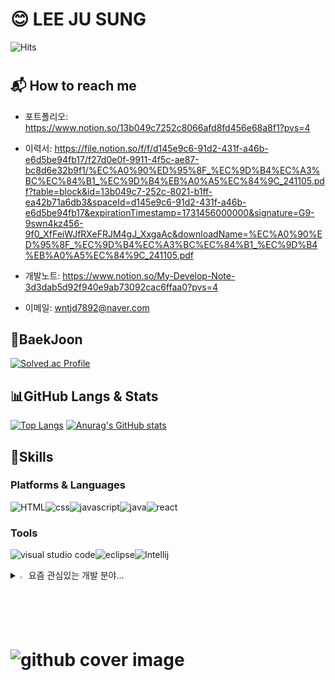 # 😊 LEE JU SUNG 
 
![Hits](https://hits.seeyoufarm.com/api/count/incr/badge.svg?url=https%3A%2F%2Fgithub.com%2Fkim-alohalo2&count_bg=%23FFDAC7&title_bg=%23FFADAD&icon=&icon_color=%23E7E7E7&title=hits&edge_flat=false)

#

## :mailbox_with_mail: How to reach me
- 포트폴리오: https://www.notion.so/13b049c7252c8066afd8fd456e68a8f1?pvs=4

- 이력서: https://file.notion.so/f/f/d145e9c6-91d2-431f-a46b-e6d5be94fb17/f27d0e0f-9911-4f5c-ae87-bc8d6e32b9f1/%EC%A0%90%ED%95%8F_%EC%9D%B4%EC%A3%BC%EC%84%B1_%EC%9D%B4%EB%A0%A5%EC%84%9C_241105.pdf?table=block&id=13b049c7-252c-8021-b1ff-ea42b71a6db3&spaceId=d145e9c6-91d2-431f-a46b-e6d5be94fb17&expirationTimestamp=1731456000000&signature=G9-9swn4kz456-9f0_XfFeiWJfRXeFRJM4gJ_XxgaAc&downloadName=%EC%A0%90%ED%95%8F_%EC%9D%B4%EC%A3%BC%EC%84%B1_%EC%9D%B4%EB%A0%A5%EC%84%9C_241105.pdf

- 개발노트: https://www.notion.so/My-Develop-Note-3d3dab5d92f940e9ab73092cac6ffaa0?pvs=4

- 이메일: wntjd7892@naver.com

## 🏅BaekJoon
[![Solved.ac Profile](http://mazassumnida.wtf/api/v2/generate_badge?boj=wntjd7892)](https://solved.ac/wntjd7892/)

## 📊GitHub Langs & Stats
[![Top Langs](https://github-readme-stats.vercel.app/api/top-langs/?username=alohalo2)](https://github.com/anuraghazra/github-readme-stats)
[![Anurag's GitHub stats](https://github-readme-stats.vercel.app/api?username=alohalo2)](https://github.com/anuraghazra/github-readme-stats)

## 💪Skills
### Platforms & Languages
![HTML](https://img.shields.io/badge/HTML-239120?style=for-the-badge&logo=html5&logoColor=white)![css](https://img.shields.io/badge/CSS-239120?&style=for-the-badge&logo=css3&logoColor=white)![javascript](https://img.shields.io/badge/JavaScript-F7DF1E?style=for-the-badge&logo=JavaScript&logoColor=white)![java](https://img.shields.io/badge/Java-ED8B00?style=for-the-badge&logo=openjdk&logoColor=white)![react](https://img.shields.io/badge/React-20232A?style=for-the-badge&logo=react&logoColor=61DAFB)
### Tools
![visual studio code](https://img.shields.io/badge/Visual_Studio_Code-0078D4?style=for-the-badge&logo=visual%20studio%20code&logoColor=white)![eclipse](https://img.shields.io/badge/Eclipse-2C2255?style=for-the-badge&logo=eclipse&logoColor=white)![Intellij](https://img.shields.io/badge/IntelliJ_IDEA-000000.svg?style=for-the-badge&logo=intellij-idea&logoColor=white)

<details>
<summary>
  <img src="https://raw.githubusercontent.com/Tarikul-Islam-Anik/Animated-Fluent-Emojis/master/Emojis/Hand%20gestures/Eyes.png" alt="Eyes" width="2%" /> 요즘 관심있는 개발 분야...
</summary>
   <br>
  
![react](https://img.shields.io/badge/React-20232A?style=for-the-badge&logo=react&logoColor=61DAFB) ![reactnative](https://img.shields.io/badge/React_Native-20232A?style=for-the-badge&logo=react&logoColor=61DAFB) ![javascript](https://img.shields.io/badge/JavaScript-F7DF1E?style=for-the-badge&logo=JavaScript&logoColor=white) 
![jenkins](https://img.shields.io/badge/Jenkins-D24939?style=for-the-badge&logo=Jenkins&logoColor=white) ![docker](https://img.shields.io/badge/docker-%230db7ed.svg?style=for-the-badge&logo=docker&logoColor=white) 

</details>

# ![github cover image](https://github.com/user-attachments/assets/c6c74254-96c3-4f24-a346-53ba5579eb7d)
